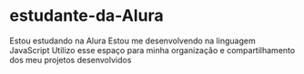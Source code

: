 # estudante-da-Alura
Estou estudando na Alura
Estou me desenvolvendo na linguagem JavaScript
Utilizo esse espaço para minha organização e compartilhamento dos meu projetos desenvolvidos
